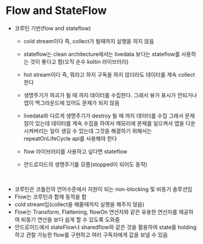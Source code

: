 # Flow and StateFlow

* 코루틴 기반(flow and stateflow)
	* cold stream이다 즉, collect가 될때까지 실행을 하지 않음

	* stateflow는 clean architecture에서는 livedata 보다는 stateflow를 사용하는 것이 좋다고 함(오직 순수 koltin 라이브러리)
	* hot stream이다 즉, 뭐라고 하지 구독을 하지 않더라도 데이터를 계속 collect한다
	* 생명주기가 파괴가 될 때 까지 데이터를 수집한다. 그래서 뷰가 표시가 안되거나 앱이 백그라운드에 있어도 문제가 되지 않음
	* livedata와 다르게 생명주기가 destroy 될 때 까지 데이터를 수집 그래서 문제점이 있는데 데이터를 계속 수집을 하여서 메모리에 문제를 일으켜서 앱을 다운시켜버리는 일이 생길 수 있는데 그것을 해결하기 위해서는 repeatOnLifeCycle api를 사용해야 한다
	* flow 라이브러리를 사용하고 싶다면 stateflow
	* 안드로이드의 생명주기를 모름(stopped이 되어도 동작)

<br>

* 코루틴은 코틀린의 언어수준에서 지원이 되는 non-blocking 및 비동기 솔루션임
* Flow는 코루틴과 함께 동작을 함
* cold stream임(collect을 해줄때까지 실행을 해주지 않음)
* Flow는 Transform, Flattening, flowOn 연산자와 같은 유용한 연산자를 제공하여 비동기 연산을 보다 쉽게 할 수 있도록 도와줌
* 안드로이드에서 stateFlow나 sharedflow와 같은 것을 활용하여 state를 holding하고 관찰 가능한 flow를 구현하고 여러 구독자에게 값을 보낼 수 있음